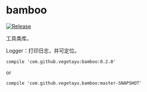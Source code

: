 # bamboo

[![Release](https://jitpack.io/v/vegetayu/bamboo.svg)](https://jitpack.io/#vegetayu/bamboo)

工具类库。

Logger：打印日志，并可定位。
```
compile 'com.github.vegetayu:bamboo:0.2.0'
```

or 
```
compile 'com.github.vegetayu.bamboo:master-SNAPSHOT'
```
 
